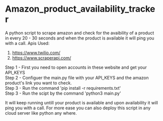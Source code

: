 # Amazon_product_availability_tracker
A python script to scrape amazon and check for the avaibility of a product in every 20 - 30 seconds and when the product is available it will ping you with a call.
Apis Used:
1. https://www.twilio.com/
2. https://www.scraperapi.com/

Step 1 - First you need to open accounts in these website and get your API_KEYS  
Step 2 - Configuer the main.py file with your API_KEYS and the amazon product's link you want to check.  
Step 3 - Run the command 'pip install -r requirements.txt'  
Step 3 - Run the scipt by the command 'python3 main.py'

It will keep running untill your product is available and upon availability it will ping you with a call.
For more ease you can also deploy this script in any cloud server like python any where.
